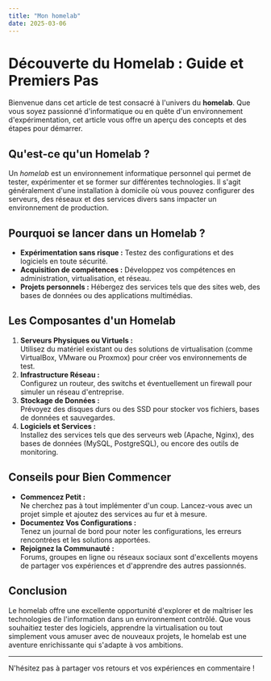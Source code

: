 ```yaml
---
title: "Mon homelab"
date: 2025-03-06
---
```


# Découverte du Homelab : Guide et Premiers Pas

Bienvenue dans cet article de test consacré à l'univers du **homelab**. Que vous soyez passionné d'informatique ou en quête d'un environnement d'expérimentation, cet article vous offre un aperçu des concepts et des étapes pour démarrer.

## Qu'est-ce qu'un Homelab ?

Un *homelab* est un environnement informatique personnel qui permet de tester, expérimenter et se former sur différentes technologies. Il s'agit généralement d'une installation à domicile où vous pouvez configurer des serveurs, des réseaux et des services divers sans impacter un environnement de production.

## Pourquoi se lancer dans un Homelab ?

- **Expérimentation sans risque :** Testez des configurations et des logiciels en toute sécurité.
- **Acquisition de compétences :** Développez vos compétences en administration, virtualisation, et réseau.
- **Projets personnels :** Hébergez des services tels que des sites web, des bases de données ou des applications multimédias.

## Les Composantes d'un Homelab

1. **Serveurs Physiques ou Virtuels :**  
   Utilisez du matériel existant ou des solutions de virtualisation (comme VirtualBox, VMware ou Proxmox) pour créer vos environnements de test.
2. **Infrastructure Réseau :**  
   Configurez un routeur, des switchs et éventuellement un firewall pour simuler un réseau d'entreprise.
3. **Stockage de Données :**  
   Prévoyez des disques durs ou des SSD pour stocker vos fichiers, bases de données et sauvegardes.
4. **Logiciels et Services :**  
   Installez des services tels que des serveurs web (Apache, Nginx), des bases de données (MySQL, PostgreSQL), ou encore des outils de monitoring.

## Conseils pour Bien Commencer

- **Commencez Petit :**  
  Ne cherchez pas à tout implémenter d'un coup. Lancez-vous avec un projet simple et ajoutez des services au fur et à mesure.
- **Documentez Vos Configurations :**  
  Tenez un journal de bord pour noter les configurations, les erreurs rencontrées et les solutions apportées.
- **Rejoignez la Communauté :**  
  Forums, groupes en ligne ou réseaux sociaux sont d'excellents moyens de partager vos expériences et d'apprendre des autres passionnés.

## Conclusion

Le homelab offre une excellente opportunité d'explorer et de maîtriser les technologies de l'information dans un environnement contrôlé. Que vous souhaitiez tester des logiciels, apprendre la virtualisation ou tout simplement vous amuser avec de nouveaux projets, le homelab est une aventure enrichissante qui s'adapte à vos ambitions.

---

N'hésitez pas à partager vos retours et vos expériences en commentaire !

